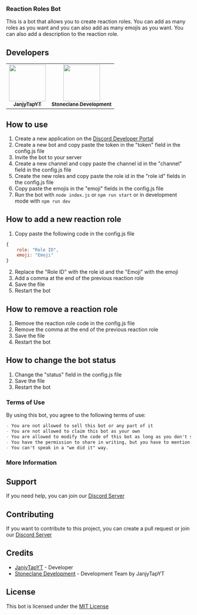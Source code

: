 ### Reaction Roles Bot

This is a bot that allows you to create reaction roles. You can add as many roles as you want and you can also add as many emojis as you want. You can also add a description to the reaction role.

## Developers
<table>
   <tr>
      <td align="center"><a href="https://github.com/JanjyTapYT">
        <img src="https://github.com/JanjyTapYT.png?size=100" width="100px;" alt=""/>
        <br />
        <sub><b>JanjyTapYT</b></sub></a><br />
     </td>
      <td align="center"><a href="https://github.com/Stoneclane-Development">
        <img src="https://github.com/Stoneclane-Development.png?size=100" width="100px;" alt=""/>
        <br />
        <sub><b>Stoneclane Development</b></sub></a><br />
     </td>
   </tr>
</table>


## How to use
1. Create a new application on the [Discord Developer Portal](https://discord.com/developers/applications)
2. Create a new bot and copy paste the token in the "token" field in the config.js file
3. Invite the bot to your server
4. Create a new channel and copy paste the channel id in the "channel" field in the config.js file
5. Create the new roles and copy paste the role id in the "role id" fields in the config.js file
6. Copy paste the emojis in the "emoji" fields in the config.js file
7. Run the bot with `node index.js` or `npm run start` or in development mode with `npm run dev`

## How to add a new reaction role
1. Copy paste the following code in the config.js file
```js
{
    role: "Role ID",
    emoji: "Emoji"
}
```
2. Replace the "Role ID" with the role id and the "Emoji" with the emoji
3. Add a comma at the end of the previous reaction role
4. Save the file
5. Restart the bot

## How to remove a reaction role
1. Remove the reaction role code in the config.js file
2. Remove the comma at the end of the previous reaction role
3. Save the file
4. Restart the bot

## How to change the bot status
1. Change the "status" field in the config.js file
2. Save the file
3. Restart the bot


### Terms of Use
By using this bot, you agree to the following terms of use:

```md
- You are not allowed to sell this bot or any part of it
- You are not allowed to claim this bot as your own
- You are allowed to modify the code of this bot as long as you don't sell it or claim it as your own
- You have the permission to share in writing, but you have to mention us, our server, in the article.
- You can't speak in a "we did it" way.
```



### More Information

## Support
If you need help, you can join our [Discord Server](https://discord.gg/M7kaJDZtyY)

## Contributing
If you want to contribute to this project, you can create a pull request or join our [Discord Server](https://discord.gg/M7kaJDZtyY)

## Credits
- [JanjyTapYT](https://github.com/JanjyTapYT) - Developer
- [Stoneclane Development](https://github.com/Stoneclane-Development) - Development Team by JanjyTapYT

## License
This bot is licensed under the [MIT License](https://github.com/Stoneclane-Development/Reaction-Roles-Bot/blob/main/LICENSE)
